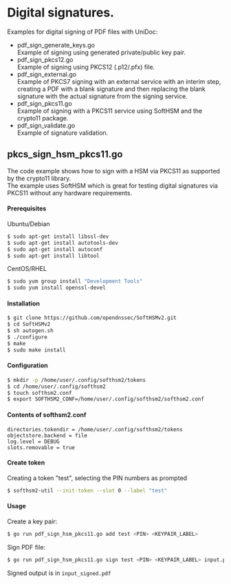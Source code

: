 # Digital signatures.

Examples for digital signing of PDF files with UniDoc:
- pdf_sign_generate_keys.go  
  Example of signing using generated private/public key pair.
- pdf_sign_pkcs12.go  
  Example of signing using PKCS12 (.p12/.pfx) file.
- pdf_sign_external.go  
  Example of PKCS7 signing with an external service with an interim step,
  creating a PDF with a blank signature and then replacing the blank signature
  with the actual signature from the signing service.
- pdf_sign_pkcs11.go  
  Example of signing with a PKCS11 service using SoftHSM and the crypto11 package.
- pdf_sign_validate.go  
  Example of signature validation.

## pkcs_sign_hsm_pkcs11.go

The code example shows how to sign with a HSM via PKCS11 as supported by the
crypto11 library.  
The example uses SoftHSM which is great for testing digital signatures via
PKCS11 without any hardware requirements.

#### Prerequisites

Ubuntu/Debian
```bash
$ sudo apt-get install libssl-dev
$ sudo apt-get install autotools-dev
$ sudo apt-get install autoconf
$ sudo apt-get install libtool
```

CentOS/RHEL
```bash
$ sudo yum group install "Development Tools"
$ sudo yum install openssl-devel
```

#### Installation

```bash
$ git clone https://github.com/opendnssec/SoftHSMv2.git
$ cd SoftHSMv2
$ sh autogen.sh
$ ./configure
$ make
$ sudo make install
```

#### Configuration

```bash
$ mkdir -p /home/user/.config/softhsm2/tokens
$ cd /home/user/.config/softhsm2
$ touch softhsm2.conf
$ export SOFTHSM2_CONF=/home/user/.config/softhsm2/softhsm2.conf
```

#### Contents of softhsm2.conf

```
directories.tokendir = /home/user/.config/softhsm2/tokens
objectstore.backend = file
log.level = DEBUG
slots.removable = true
```

#### Create token

Creating a token "test", selecting the PIN numbers as prompted

```bash
$ softhsm2-util --init-token --slot 0 --label "test"
```

#### Usage

Create a key pair:
```bash
$ go run pdf_sign_hsm_pkcs11.go add test <PIN> <KEYPAIR_LABEL>
```

Sign PDF file:
```bash
$ go run pdf_sign_hsm_pkcs11.go sign test <PIN> <KEYPAIR_LABEL> input.pdf input_signed.pdf
```

Signed output is in `input_signed.pdf`
